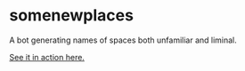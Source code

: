 # somenewplaces
A bot generating names of spaces both unfamiliar and liminal.

[See it in action here.](https://twitter.com/some_new_places)
